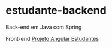 # estudante-backend
Back-end em Java com Spring 

Front-end [Projeto Angular Estudantes](https://github.com/diegonzales1/projetoAngular-Estudantes)
